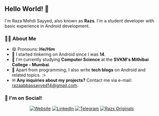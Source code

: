 ## Hello World! 👋
I'm Raza Mehdi Sayyed, also known as **Razs**.  I'm a student developer with basic experience in Android development.

### 👨‍💻 About Me
- 😄 Pronouns: **He/Him**
- 🧒 I started tinkering on Android since I was **14**.
- 🎒 I'm currently studying **Computer Science** at the **SVKM's Mithibai College - Mumbai**.
- 🤖 Apart from programming, I also write **tech blogs** on Android and related topics.  :>
- ✉ **Any inquiries about my projects?** Contact me via e-mail: [razaabbassayyed14@gmail.com](mailto:razaabbassayyed14@gmail.com).

### 📣 I'm on Social!
<div class="cl-preview-section" align="center"><p><a href="https://raza.razsoriginals.com"><img src="https://img.shields.io/badge/Website-%231572B6.svg?style=for-the-badge&amp;logo=google-chrome&amp;logoColor=white" alt="Website"></a> <a href="https://www.linkedin.com/in/raza-sayyed/"><img src="https://img.shields.io/badge/Raza Sayyed-%231DA1F2.svg?style=for-the-badge&amp;logo=LinkedIn&amp;logoColor=white" alt="LinkedIn"></a> <a href="https://t.me/razs_redirect/6"><img src="https://img.shields.io/badge/Telegram-2CA5E0?style=for-the-badge&logo=telegram&logoColor=white" alt="Telegram"></a> <a href="https://www.razsorignials.com"><img src="https://img.shields.io/badge/Razs Originals!-3DDC84?style=for-the-badge&logo=android&logoColor=white" alt="Razs Originals"></a></p>
</div>
